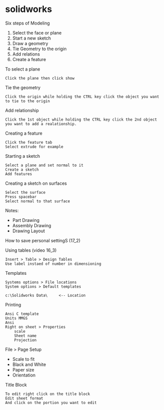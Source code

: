 # solidworks

Six steps of Modeling

1. Select the face or plane
2. Start a new sketch
3. Draw a geometry
4. Tie Geometry to the origin
5. Add relations
6. Create a feature

To select a plane
   
    Click the plane then click show

Tie the geometry

    Click the origin while holding the CTRL key click the object you want to tie to the origin

Add relationship

    Click the 1st object while holding the CTRL key click the 2nd object you want to add a realationship.

Creating a feature

    Click the feature tab
    Select extrude for example

Starting a sketch

    Select a plane and set normal to it
    Create a sketch
    Add features

Creating a sketch on surfaces

    Select the surface
    Press spacebar
    Select normal to that surface

Notes:

+ Part Drawing
+ Assembly Drawing
+ Drawing Layout

How to save personal settingS (17_2)

Using tables (video 16_3)

    Insert > Table > Design Tables
    Use label instaed of number in dimensioning

Templates

    Systems options > File locations
    System options > Default templates

    c:\Solidworks Data\     <-- Location

Printing

    Ansi C template
    Units MMGS
    Ansi 
    Right on sheet > Properties
        scale
        Sheet name
        Projection

File > Page Setup

+ Scale to fit
+ Black and White
+ Paper size
+ Orientation

Title Block

    To edit right click on the title block
    Edit sheet format
    And click on the portion you want to edit


    



